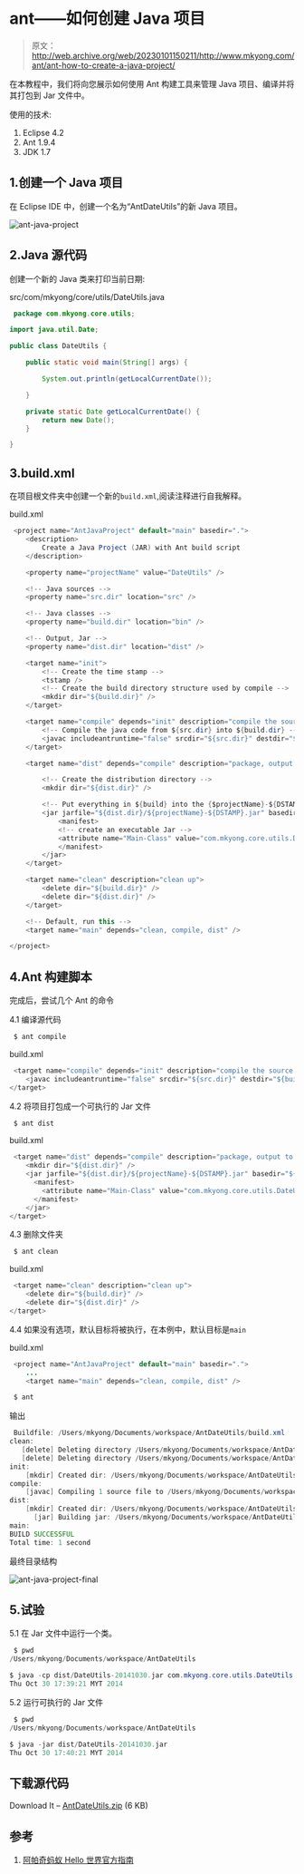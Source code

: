 # ant——如何创建 Java 项目

> 原文：<http://web.archive.org/web/20230101150211/http://www.mkyong.com/ant/ant-how-to-create-a-java-project/>

在本教程中，我们将向您展示如何使用 Ant 构建工具来管理 Java 项目、编译并将其打包到 Jar 文件中。

使用的技术:

1.  Eclipse 4.2
2.  Ant 1.9.4
3.  JDK 1.7

## 1.创建一个 Java 项目

在 Eclipse IDE 中，创建一个名为“AntDateUtils”的新 Java 项目。

![ant-java-project](img/af9ece496f476f18a8cb43cafd6297bf.png)

## 2.Java 源代码

创建一个新的 Java 类来打印当前日期:

src/com/mkyong/core/utils/DateUtils.java

```java
 package com.mkyong.core.utils;

import java.util.Date;

public class DateUtils {

	public static void main(String[] args) {

		System.out.println(getLocalCurrentDate());

	}

	private static Date getLocalCurrentDate() {
		return new Date();		
	}

} 
```

## 3.build.xml

在项目根文件夹中创建一个新的`build.xml`,阅读注释进行自我解释。

build.xml

```java
 <project name="AntJavaProject" default="main" basedir=".">
	<description>
		Create a Java Project (JAR) with Ant build script
	</description>

	<property name="projectName" value="DateUtils" />

	<!-- Java sources -->
	<property name="src.dir" location="src" />

	<!-- Java classes -->
	<property name="build.dir" location="bin" />

	<!-- Output, Jar -->
	<property name="dist.dir" location="dist" />

	<target name="init">
		<!-- Create the time stamp -->
		<tstamp />
		<!-- Create the build directory structure used by compile -->
		<mkdir dir="${build.dir}" />
	</target>

	<target name="compile" depends="init" description="compile the source ">
		<!-- Compile the java code from ${src.dir} into ${build.dir} -->
		<javac includeantruntime="false" srcdir="${src.dir}" destdir="${build.dir}" />
	</target>

	<target name="dist" depends="compile" description="package, output to JAR">

		<!-- Create the distribution directory -->
		<mkdir dir="${dist.dir}" />

		<!-- Put everything in ${build} into the {$projectName}-${DSTAMP}.jar file -->
		<jar jarfile="${dist.dir}/${projectName}-${DSTAMP}.jar" basedir="${build.dir}" >
		    <manifest>
			<!-- create an executable Jar -->
			<attribute name="Main-Class" value="com.mkyong.core.utils.DateUtils" />
		    </manifest>
		</jar>
	</target>

	<target name="clean" description="clean up">
		<delete dir="${build.dir}" />
		<delete dir="${dist.dir}" />
	</target>

	<!-- Default, run this -->
	<target name="main" depends="clean, compile, dist" />

</project> 
```

## 4.Ant 构建脚本

完成后，尝试几个 Ant 的命令

4.1 编译源代码

```java
 $ ant compile 
```

build.xml

```java
 <target name="compile" depends="init" description="compile the source ">
	<javac includeantruntime="false" srcdir="${src.dir}" destdir="${build.dir}" />
</target> 
```

4.2 将项目打包成一个可执行的 Jar 文件

```java
 $ ant dist 
```

build.xml

```java
 <target name="dist" depends="compile" description="package, output to JAR">
	<mkdir dir="${dist.dir}" />
	<jar jarfile="${dist.dir}/${projectName}-${DSTAMP}.jar" basedir="${build.dir}">
	  <manifest>
		<attribute name="Main-Class" value="com.mkyong.core.utils.DateUtils" />
	  </manifest>
	</jar>
</target> 
```

4.3 删除文件夹

```java
 $ ant clean 
```

build.xml

```java
 <target name="clean" description="clean up">
	<delete dir="${build.dir}" />
	<delete dir="${dist.dir}" />
</target> 
```

4.4 如果没有选项，默认目标将被执行，在本例中，默认目标是`main`

build.xml

```java
 <project name="AntJavaProject" default="main" basedir=".">
	...
	<target name="main" depends="clean, compile, dist" /> 
```

```java
 $ ant 
```

输出

```java
 Buildfile: /Users/mkyong/Documents/workspace/AntDateUtils/build.xml
clean:
   [delete] Deleting directory /Users/mkyong/Documents/workspace/AntDateUtils/bin
   [delete] Deleting directory /Users/mkyong/Documents/workspace/AntDateUtils/dist
init:
    [mkdir] Created dir: /Users/mkyong/Documents/workspace/AntDateUtils/bin
compile:
    [javac] Compiling 1 source file to /Users/mkyong/Documents/workspace/AntDateUtils/bin
dist:
    [mkdir] Created dir: /Users/mkyong/Documents/workspace/AntDateUtils/dist
      [jar] Building jar: /Users/mkyong/Documents/workspace/AntDateUtils/dist/DateUtils-20141030.jar
main:
BUILD SUCCESSFUL
Total time: 1 second 
```

最终目录结构

![ant-java-project-final](img/75cbf5abfab04f97a404a8173463dd0a.png)

## 5.试验

5.1 在 Jar 文件中运行一个类。

```java
 $ pwd
/Users/mkyong/Documents/workspace/AntDateUtils

$ java -cp dist/DateUtils-20141030.jar com.mkyong.core.utils.DateUtils
Thu Oct 30 17:39:21 MYT 2014 
```

5.2 运行可执行的 Jar 文件

```java
 $ pwd
/Users/mkyong/Documents/workspace/AntDateUtils

$ java -jar dist/DateUtils-20141030.jar
Thu Oct 30 17:40:21 MYT 2014 
```

## 下载源代码

Download It – [AntDateUtils.zip](http://web.archive.org/web/20221225035500/http://www.mkyong.com/wp-content/uploads/2014/10/AntDateUtils.zip) (6 KB)

## 参考

1.  [阿帕奇蚂蚁 Hello 世界官方指南](http://web.archive.org/web/20221225035500/https://ant.apache.org/manual/tutorial-HelloWorldWithAnt.html)

<input type="hidden" id="mkyong-current-postId" value="13493">